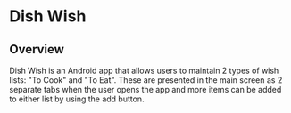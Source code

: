 # Dish Wish

## Overview

Dish Wish is an Android app that allows users to maintain 2 types of wish lists: "To Cook" and "To Eat". These are presented in the main screen as 2 separate tabs when the user opens the app and more items can be added to either list by using the add button.